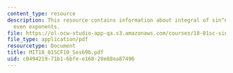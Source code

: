 ```yaml
---
content_type: resource
description: This resource contains information about integral of sin^n(x) cos^m(x),
  even exponents.
file: https://ol-ocw-studio-app-qa.s3.amazonaws.com/courses/18-01sc-single-variable-calculus-fall-2010/c049421971b16bfee16828e88ea87496_MIT18_01SCF10_Ses69b.pdf
file_type: application/pdf
resourcetype: Document
title: MIT18_01SCF10_Ses69b.pdf
uid: c0494219-71b1-6bfe-e168-28e88ea87496
---
```

